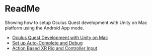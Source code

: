 # ReadMe

Showing how to setup Oculus Quest development with Unity on Mac platform using the Android App mode.


- [Oculus Quest Development with Unity on Mac](1_setup_oculus_quest_with_unity_on_mac.md)
- [Set up Auto-Complete and Debug](2_hello_auto_complete_and_debug.md)
- [Action Based XR Rig and Controller Input](3_action_based_xr_rig.md)




 

